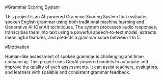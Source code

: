 #Grammar Scoring System

This project is an AI-powered Grammar Scoring System that evaluates spoken English grammar using both traditional machine learning and Generative AI (GenAI) techniques. The system processes audio responses, transcribes them into text using a powerful speech-to-text model, extracts meaningful features, and predicts a grammar score between 1 to 5.

#Motivation

Human-like assessment of spoken grammar is challenging and time-consuming. This project uses GenAI-powered models to automate and improve the quality of such assessments. It can assist teachers, evaluators, and learners with scalable and consistent grammar feedback.

